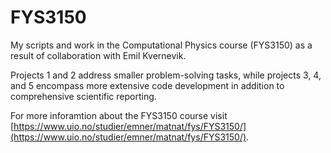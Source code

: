 # FYS3150
My scripts and work in the Computational Physics course (FYS3150) as a result of collaboration with Emil Kvernevik.

Projects 1 and 2 address smaller problem-solving tasks, while projects 3, 4, and 5 encompass more extensive code development in addition to comprehensive scientific reporting.

For more inforamtion about the FYS3150 course visit [https://www.uio.no/studier/emner/matnat/fys/FYS3150/](https://www.uio.no/studier/emner/matnat/fys/FYS3150/).
